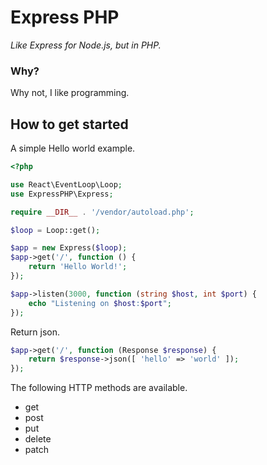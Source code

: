 # Express PHP
*Like Express for Node.js, but in PHP.*

### Why?
Why not, I like programming.

## How to get started
A simple Hello world example.

```php
<?php

use React\EventLoop\Loop;
use ExpressPHP\Express;

require __DIR__ . '/vendor/autoload.php';

$loop = Loop::get();

$app = new Express($loop);
$app->get('/', function () {
    return 'Hello World!';
});

$app->listen(3000, function (string $host, int $port) {
    echo "Listening on $host:$port";
});
```

Return json.

```php
$app->get('/', function (Response $response) {
    return $response->json([ 'hello' => 'world' ]);
});
```

The following HTTP methods are available.

* get
* post
* put
* delete
* patch
